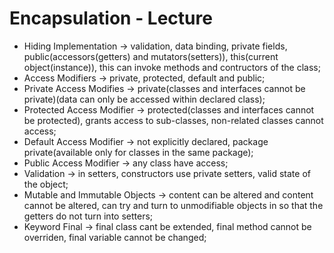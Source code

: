 # Encapsulation - Lecture

* Hiding Implementation -> validation, data binding, private fields, public(accessors(getters) and mutators(setters)), this(current object(instance)), this can invoke methods and contructors of the class;
* Access Modifiers -> private, protected, default and public;
* Private Access Modifies -> private(classes and interfaces cannot be private)(data can only be accessed within declared class);
* Protected Access Modifier -> protected(classes and interfaces cannot be protected), grants access to sub-classes, non-related classes cannot access;
* Default Access Modifier -> not explicitly declared, package private(available only for classes in the same package);
* Public Access Modifier -> any class have access;
* Validation -> in setters, constructors use private setters, valid state of the object;
* Mutable and Immutable Objects -> content can be altered and content cannot be altered, can try and turn to unmodifiable objects in so that the getters do not turn into setters;
* Keyword Final -> final class cant be extended, final method cannot be overriden, final variable cannot be changed;
